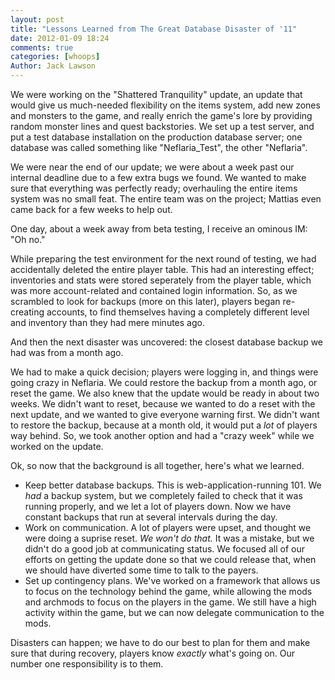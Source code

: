 ```yaml
---
layout: post
title: "Lessons Learned from The Great Database Disaster of '11"
date: 2012-01-09 18:24
comments: true
categories: [whoops]
Author: Jack Lawson
---
```


We were working on the "Shattered Tranquility" update, an
update that would give us much-needed flexibility on the items system, add new
zones and monsters to the game, and really enrich the game's lore by providing
random monster lines and quest backstories. We set up a test server, and put a
test database installation on the production database server; one database was
called something like "Neflaria\_Test", the other "Neflaria".

<!-- more -->

We were near the end of our update; we were about a week past our internal
deadline due to a few extra bugs we found. We wanted to make sure that
everything was perfectly ready; overhauling the entire items system was no
small feat. The entire team was on the project; Mattias even came back for a
few weeks to help out.

One day, about a week away from beta testing, I receive an ominous IM: "Oh no."

While preparing the test environment for the next round of testing, we had
accidentally deleted the entire player table. This had an interesting effect;
inventories and stats were stored seperately from the player table, which was
more account-related and contained login information. So, as we scrambled to
look for backups (more on this later), players began re-creating accounts, to
find themselves having a completely different level and inventory than they had
mere minutes ago.

And then the next disaster was uncovered: the closest database backup we had
was from a month ago.

We had to make a quick decision; players were logging in, and things were
going crazy in Neflaria. We could restore the backup from a month ago, or reset
the game. We also knew that the update would be ready in about two weeks. We
didn't want to reset, because we wanted to do a reset with the next update, and
we wanted to give everyone warning first. We didn't want to restore the backup,
because at a month old, it would put a *lot* of players way behind. So, we took
another option and had a "crazy week" while we worked on the update.

Ok, so now that the background is all together, here's what we learned.

* Keep better database backups. This is web-application-running 101. We *had*
  a backup system, but we completely failed to check that it was running
  properly, and we let a lot of players down. Now we have constant backups
  that run at several intervals during the day.
* Work on communication. A lot of players were upset, and thought we were
  doing a suprise reset. *We won't do that.* It was a mistake, but we didn't do
  a good job at communicating status. We focused all of our efforts on getting
  the update done so that we could release that, when we should have diverted
  some time to talk to the payers.
* Set up contingency plans. We've worked on a framework that allows us to focus
  on the technology behind the game, while allowing the mods and archmods to
  focus on the players in the game. We still have a high activity within the
  game, but we can now delegate communication to the mods.

Disasters can happen; we have to do our best to plan for them and make sure
that during recovery, players know *exactly* what's going on. Our number
one responsibility is to them.
